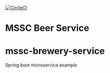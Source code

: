 [![CircleCI](https://circleci.com/gh/SpringTrainingHot/mssc-brewery-service.svg?style=svg)](https://circleci.com/gh/springframeworkguru/mssc-beer-service)
# MSSC Beer Service

# mssc-brewery-service

Spring boot microservice example